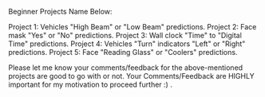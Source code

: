 Beginner Projects Name Below:

Project 1: Vehicles "High Beam" or "Low Beam" predictions.
Project 2: Face mask "Yes" or "No" predictions.
Project 3: Wall clock "Time" to "Digital Time" predictions.
Project 4: Vehicles "Turn" indicators "Left" or "Right" predictions.
Project 5: Face "Reading Glass" or "Coolers" predictions.

Please let me know your comments/feedback for the above-mentioned projects are good to go with or not. Your Comments/Feedback are HIGHLY important for my motivation to proceed further :) .
